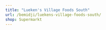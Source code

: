 ```yaml
---
title: "Lueken's Village Foods South"
url: /bemidji/luekens-village-foods-south/
shop: Supermarkt
---
```

